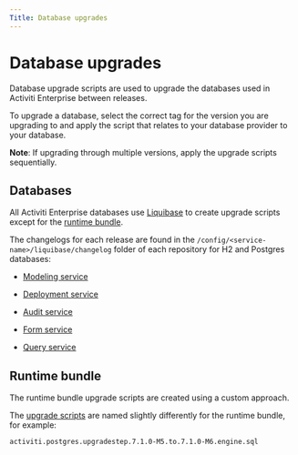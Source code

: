 ```yaml
---
Title: Database upgrades
---
```


# Database upgrades
Database upgrade scripts are used to upgrade the databases used in Activiti Enterprise between releases. 

To upgrade a database, select the correct tag for the version you are upgrading to and apply the script that relates to your database provider to your database.

**Note**: If upgrading through multiple versions, apply the upgrade scripts sequentially.

## Databases
All Activiti Enterprise databases use [Liquibase](http://www.liquibase.org/) to create upgrade scripts except for the [runtime bundle](../architecture/application.md#runtime-bundle).

The changelogs for each release are found in the `/config/<service-name>/liquibase/changelog` folder of each repository for H2 and Postgres databases: 

* [Modeling service](https://github.com/Alfresco/alfresco-modeling-service/tree/develop/src/main/resources/config/modeling/liquibase/changelog)
 
* [Deployment service](https://github.com/Alfresco/alfresco-deployment-servicetree/develop/src/main/resources/config/deployment/liquibase/changelog) 

* [Audit service](https://github.com/Activiti/activiti-cloud-audit-service/blob/develop/activiti-cloud-starter-audit/src/main/resources/config/audit/liquibase/changelog/)
 
* [Form service](https://github.com/Alfresco/alfresco-form-service/tree/develop/src/main/resources/config/form/liquibase/changelog)

* [Query service](https://github.com/Activiti/activiti-cloud-query-service/blob/develop/activiti-cloud-starter-query/src/main/resources/config/query/liquibase/changelog/)

## Runtime bundle
The runtime bundle upgrade scripts are created using a custom approach. 

The [upgrade scripts](https://github.com/Activiti/Activiti/blob/7.1.0.M6/activiti-core/activiti-engine/src/main/resources/org/activiti/db/upgrade/) are named slightly differently for the runtime bundle, for example:

```
activiti.postgres.upgradestep.7.1.0-M5.to.7.1.0-M6.engine.sql
```